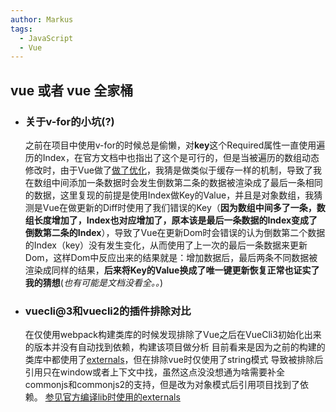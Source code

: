```yaml
---
author: Markus
tags: 
  - JavaScript
  - Vue
---
```

## vue 或者 vue 全家桶

* ### 关于v-for的小坑(?)
  之前在项目中使用v-for的时候总是偷懒，对**key**这个Required属性一直使用遍历的Index，在官方文档中也指出了这个是可行的，但是当被遍历的数组动态修改时，由于Vue做了[做了优化](https://cn.vuejs.org/v2/guide/list.html#%E6%95%B0%E7%BB%84%E6%9B%B4%E6%96%B0%E6%A3%80%E6%B5%8B)，我猜是做类似于缓存一样的机制，导致了我在数组中间添加一条数据时会发生倒数第二条的数据被渲染成了最后一条相同的数据，这里复现的前提是使用Index做Key的Value，并且是对象数组，我猜测是Vue在做更新的Diff时使用了我们错误的Key（**因为数组中间多了一条，数组长度增加了，Index也对应增加了，原本该是最后一条数据的Index变成了倒数第二条的Index**），导致了Vue在更新Dom时会错误的认为倒数第二个数据的Index（key）没有发生变化，从而使用了上一次的最后一条数据来更新Dom，这样Dom中反应出来的结果就是：增加数据后，最后两条不同数据被渲染成同样的结果，**后来将Key的Value换成了唯一键更新恢复正常也证实了我的猜想**(*也有可能是文档没看全。。*)  

* ### vuecli@3和vuecli2的插件排除对比
  在仅使用webpack构建类库的时候发现排除了Vue之后在VueCli3初始化出来的版本并没有自动找到依赖，构建该项目做分析
  目前看来是因为之前的构建的类库中都使用了[externals](https://webpack.docschina.org/configuration/externals/)，但在排除vue时仅使用了string模式
  导致被排除后引用只在window或者上下文中找，虽然这点没没想通为啥需要补全commonjs和commonjs2的支持，但是改为对象模式后引用项目找到了依赖。
  [参见官方编译lib时使用的externals](https://github.com/vuejs/vue-cli/blob/dev/packages/%40vue/cli-service/lib/commands/build/resolveLibConfig.js)
